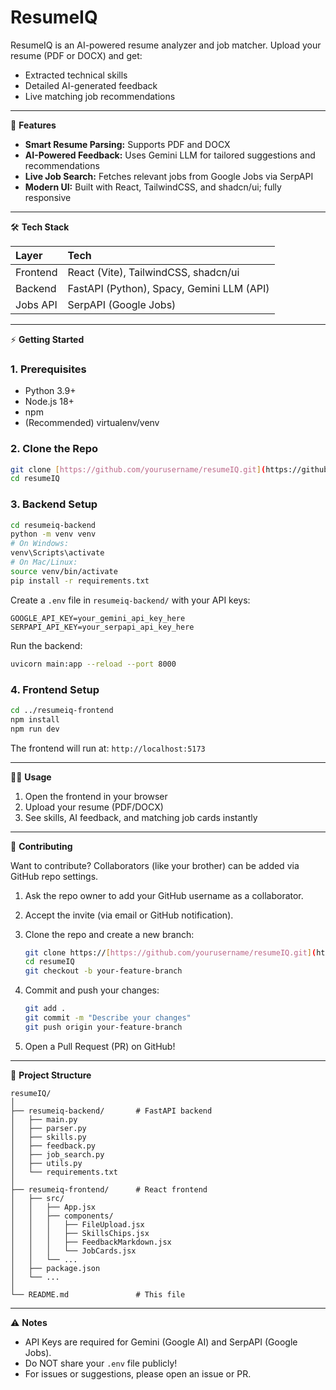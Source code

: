 # ResumeIQ

ResumeIQ is an AI-powered resume analyzer and job matcher. Upload your resume (PDF or DOCX) and get:

* Extracted technical skills
* Detailed AI-generated feedback
* Live matching job recommendations

---

🚀 **Features**

* **Smart Resume Parsing:** Supports PDF and DOCX
* **AI-Powered Feedback:** Uses Gemini LLM for tailored suggestions and recommendations
* **Live Job Search:** Fetches relevant jobs from Google Jobs via SerpAPI
* **Modern UI:** Built with React, TailwindCSS, and shadcn/ui; fully responsive

---

🛠 **Tech Stack**

| Layer      | Tech                                     |
| :--------- | :--------------------------------------- |
| Frontend   | React (Vite), TailwindCSS, shadcn/ui     |
| Backend    | FastAPI (Python), Spacy, Gemini LLM (API) |
| Jobs API   | SerpAPI (Google Jobs)                    |

---

⚡️ **Getting Started**

### 1. Prerequisites

* Python 3.9+
* Node.js 18+
* npm
* (Recommended) virtualenv/venv

### 2. Clone the Repo

```bash
git clone [https://github.com/yourusername/resumeIQ.git](https://github.com/yourusername/resumeIQ.git)
cd resumeIQ
```

### 3. Backend Setup

```bash
cd resumeiq-backend
python -m venv venv
# On Windows:
venv\Scripts\activate
# On Mac/Linux:
source venv/bin/activate
pip install -r requirements.txt
```

Create a `.env` file in `resumeiq-backend/` with your API keys:

```
GOOGLE_API_KEY=your_gemini_api_key_here
SERPAPI_API_KEY=your_serpapi_api_key_here
```

Run the backend:

```bash
uvicorn main:app --reload --port 8000
```

### 4. Frontend Setup

```bash
cd ../resumeiq-frontend
npm install
npm run dev
```

The frontend will run at: `http://localhost:5173`

---

🧑‍💻 **Usage**

1.  Open the frontend in your browser
2.  Upload your resume (PDF/DOCX)
3.  See skills, AI feedback, and matching job cards instantly

---

🤝 **Contributing**

Want to contribute? Collaborators (like your brother) can be added via GitHub repo settings.

1.  Ask the repo owner to add your GitHub username as a collaborator.
2.  Accept the invite (via email or GitHub notification).
3.  Clone the repo and create a new branch:

    ```bash
    git clone https://[https://github.com/yourusername/resumeIQ.git](https://github.com/yourusername/resumeIQ.git)
    cd resumeIQ
    git checkout -b your-feature-branch
    ```

4.  Commit and push your changes:

    ```bash
    git add .
    git commit -m "Describe your changes"
    git push origin your-feature-branch
    ```

5.  Open a Pull Request (PR) on GitHub!

---

📂 **Project Structure**

```
resumeIQ/
│
├── resumeiq-backend/       # FastAPI backend
│   ├── main.py
│   ├── parser.py
│   ├── skills.py
│   ├── feedback.py
│   ├── job_search.py
│   ├── utils.py
│   └── requirements.txt
│
├── resumeiq-frontend/      # React frontend
│   ├── src/
│   │   ├── App.jsx
│   │   ├── components/
│   │   │   ├── FileUpload.jsx
│   │   │   ├── SkillsChips.jsx
│   │   │   ├── FeedbackMarkdown.jsx
│   │   │   └── JobCards.jsx
│   │   └── ...
│   ├── package.json
│   └── ...
│
└── README.md               # This file
```

---

⚠️ **Notes**

* API Keys are required for Gemini (Google AI) and SerpAPI (Google Jobs).
* Do NOT share your `.env` file publicly!
* For issues or suggestions, please open an issue or PR.
